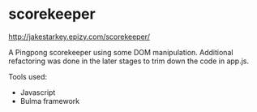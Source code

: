 # scorekeeper

http://jakestarkey.epizy.com/scorekeeper/

A Pingpong scorekeeper using some DOM manipulation. Additional refactoring was done in the later stages to trim down the code in app.js.

Tools used:
- Javascript
- Bulma framework
